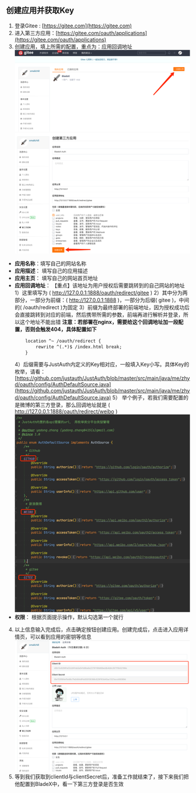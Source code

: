 ## 创建应用并获取Key
1. 登录Gitee : [https://gitee.com](https://gitee.com)
2. 进入第三方应用：[https://gitee.com/oauth/applications](https://gitee.com/oauth/applications)
3. 创建应用，填上所需的配置，重点为：应用回调地址
![](../../images/screenshot_1591532834430.png)
![](../../images/screenshot_1591532943161.png)
*   **应用名称**：填写自己的网站名称
*   **应用描述**： 填写自己的应用描述
*   **应用主页**： 填写自己的网站首页地址
*   **应用回调地址**： 【重点】该地址为用户授权后需要跳转到的自己网站的地址 
1）这里填写为 ( http://127.0.0.1:1888/oauth/redirect/gitee ) 
2）其中分为两部分，一部分为前缀：( http://127.0.0.1:1888 )，一部分为后缀( gitee )，中间的( /oauth/redirect )为固定
3）前缀为最终部署的前端地址，因为授权成功后会直接跳转到对应的前端，然后携带所需的参数，前端再进行解析并登录，所以这个地址不能出错
**注意：若部署在nginx，需要给这个回调地址加一段配置，否则会触发404，具体配置如下**
    ```
        location ^~ /oauth/redirect {
            rewrite ^(.*)$ /index.html break;
        }
    ```
    4）后缀需要与JustAuth内定义的Key相对应，一般填入Key小写。具体Key的枚举，请看：    [https://github.com/justauth/JustAuth/blob/master/src/main/java/me/zhyd/oauth/config/AuthDefaultSource.java](https://github.com/justauth/JustAuth/blob/master/src/main/java/me/zhyd/oauth/config/AuthDefaultSource.java)
5） 举个例子，若我们需要配置的是微博的第三方登录，那么回调地址就是 ( http://127.0.0.1:1888/oauth/redirect/weibo )
![](../../images/screenshot_1591533360477.png)
*   **权限**： 根据页面提示操作，默认勾选第一个就行
4. 以上信息输入完成后，点击确定按钮创建应用。创建完成后，点击进入应用详情页，可以看到应用的密钥等信息
![](../../images/screenshot_1591534441982.png)
5. 等到我们获取到clientId与clientSecret后，准备工作就结束了，接下来我们把他配置到BladeX中，看一下第三方登录是否生效

